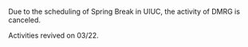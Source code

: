 Due to the scheduling of Spring Break in UIUC, the activity of DMRG is canceled.

Activities revived on 03/22.

